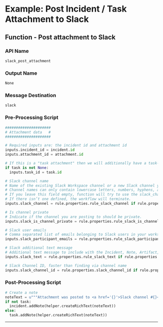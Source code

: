 <!--
    DO NOT MANUALLY EDIT THIS FILE
    THIS FILE IS AUTOMATICALLY GENERATED WITH resilient-sdk codegen
-->

# Example: Post Incident / Task Attachment to Slack

## Function - Post attachment to Slack

### API Name
`slack_post_attachment`

### Output Name
`None`

### Message Destination
`slack`

### Pre-Processing Script
```python
#####################
# Attachment data   #
#####################

# Required inputs are: the incident id and attachment id
inputs.incident_id = incident.id
inputs.attachment_id = attachment.id

# If this is a "task attachment" then we will additionally have a task-id
if task is not None:
  inputs.task_id = task.id

# Slack channel name
# Name of the existing Slack Workspace channel or a new Slack channel you are posting to. 
# Channel names can only contain lowercase letters, numbers, hyphens, and underscores, and must be 21 characters or less. 
# If you leave this field empty, function will try to use the slack_channel associated with the Incident or Task found in the Slack Conversations datatable. 
# If there isn’t one defined, the workflow will terminate.
inputs.slack_channel = rule.properties.rule_slack_channel if rule.properties.rule_slack_channel is not None else inputs.slack_channel

# Is channel private
# Indicate if the channel you are posting to should be private.
inputs.slack_is_channel_private = rule.properties.rule_slack_is_channel_private if rule.properties.rule_slack_is_channel_private is not None else inputs.slack_is_channel_private

# Slack user emails
# Comma separated list of emails belonging to Slack users in your workspace that will be added to your channel.
inputs.slack_participant_emails = rule.properties.rule_slack_participant_emails if rule.properties.rule_slack_participant_emails is not None else inputs.slack_participant_emails

# Slack additional text message
# Additional text message to include with the Incident, Note, Artifact, Attachment or Task data.
inputs.slack_text = rule.properties.rule_slack_text if rule.properties.rule_slack_text is not None else ''

# Slack Channel ID, faster than finding via channel name
inputs.slack_channel_id = rule.properties.slack_channel_id if rule.properties.slack_channel_id else inputs.slack_channel_id

```

### Post-Processing Script
```python
# Create a note
noteText = u"""Attachment was posted to <a href='{}'>Slack channel #{}</a>.""".format(results.url, results.channel)
if not task:
  incident.addNote(helper.createRichText(noteText))
else:
  task.addNote(helper.createRichText(noteText))
```

---


